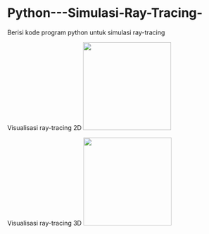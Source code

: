 # Python---Simulasi-Ray-Tracing-
Berisi kode program python untuk simulasi ray-tracing 

Visualisasi ray-tracing 2D
<img src="https://user-images.githubusercontent.com/44262212/181429570-9454ce3f-1aab-46bd-bf9c-ff2223400a9b.png" width="200">

Visualisasi ray-tracing 3D
<img src="https://user-images.githubusercontent.com/44262212/181429731-9909a19b-73cb-4bd5-b798-2a277bbef653.png" width="200">
